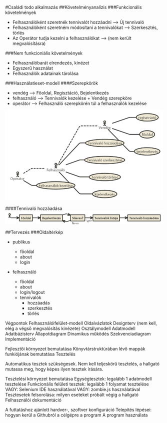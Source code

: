 #Családi todo alkalmazás
##Követelményanalízis
###Funkcionális követelmények
* Felhasználóként szeretnék tennivalót hozzáadni --> Új tennivaló
* Felhasználóként szeretném módosítani a tennivalókat --> Szerkesztés, törlés
* Az Operátor tudja kezelni a felhasználókat --> (nem került megvalósításra)

###Nem funkcioniális követelmények
* Felhasználóbarát elrendezés, kinézet
* Egyszerű használat
* Felhasználók adatainak tárolása

###Használatieset-modell
####Szerepkörök
* vendég --> Főoldal, Regisztáció, Bejelentkezés
* felhasználó --> Tennivalók kezelése + Vendég szerepköre
* operátor --> Felhasználó szerepkörén túl a felhasználók kezelése

![Használatieset](docs/images/haszn_eset.png)

####Tennivaló hozzáadása
![Hozzáadás](docs/images/hozzaad.png)

##Tervezés
###Oldaltérkép
* publikus
  * főoldal
  * about
  * login

* felhasználó
  * főoldal
  * about
  * login/logout
  * tennivalók
    * hozzáadás
    * szerkesztés
    * törlés

Végpontok
Felhasználóifelület-modell
Oldalvázlatok
Designterv (nem kell, elég a végső megvalósítás kinézete)
Osztálymodell
Adatmodell
Adatbázisterv
Állapotdiagram
Dinamikus működés
Szekvenciadiagram
Implementáció

Fejlesztői környezet bemutatása
Könyvtárstruktúrában lévő mappák funkiójának bemutatása
Tesztelés

Automatikus tesztek szükségesek. Nem kell teljeskörű tesztelés, a hallgató mutassa meg, hogy képes ilyen tesztek írására.

Tesztelési környezet bemutatása
Egységtesztek: legalább 1 adatmodell tesztelése
Funkcionális felületi tesztek: legalább 1 folyamat tesztelése
VAGY: Selenium IDE használatával
VAGY: zombie.js használatával
Tesztesetek felsorolása: milyen eseteket próbált végig a hallgató
Felhasználói dokumentáció

A futtatáshoz ajánlott hardver-, szoftver konfiguráció
Telepítés lépései: hogyan kerül a Githubról a célgépre a program
A program használata